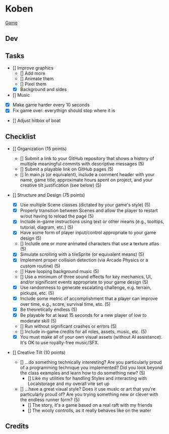 # Koben

[Game](https://lukaharambasic.github.io/koben/)

## Dev

## Tasks

- [] Improve graphics
  - [] Add more
  - [] Animate them
  - [] Pixel them
  - [x] Background and sides
- [] Music
- [x] Make game harder every 10 seconds
- [x] Fix game over: everythign should stop where it is
- [] Adjust hitbox of boat

## Checklist

- [] Organization (15 points)

  - [] Submit a link to your GitHub repository that shows a history of multiple meaningful commits with descriptive messages (5)
  - [] Submit a playable link on GitHub pages (5)
  - [] In main.js (or equivalent), include a comment header with your name, game title, approximate hours spent on project, and your creative tilt justification (see below) (5)

- [] Structure and Design (75 points)

  - [x] Use multiple Scene classes (dictated by your game's style) (5)
  - [x] Properly transition between Scenes and allow the player to restart w/out having to reload the page (5)
  - [x] Include in-game instructions using text or other means (e.g., tooltips, tutorial, diagram, etc.) (5)
  - [x] Have some form of player input/control appropriate to your game design (5)
  - [] Include one or more animated characters that use a texture atlas (5)
  - [x] Simulate scrolling with a tileSprite (or equivalent means) (5)
  - [x] Implement proper collision detection (via Arcade Physics or a custom routine) (5)
  - [] Have looping background music (5)
  - [] Use a minimum of three sound effects for key mechanics, UI, and/or significant events appropriate to your game design (5)
  - [x] Use randomness to generate escalating challenge, e.g. terrain, pickups, etc. (5)
  - [x] Include some metric of accomplishment that a player can improve over time, e.g., score, survival time, etc. (5)
  - [x] Be theoretically endless (5)
  - [x] Be playable for at least 15 seconds for a new player of low to moderate skill (5)
  - [] Run without significant crashes or errors (5)
  - [] Include in-game credits for all roles, assets, music, etc. (5)
  - [x] You must make all of your own visual assets (without AI assistance). It's OK to use royalty-free music/SFX.

- [] Creative Tilt (10 points)
  - [] ...do something technically interesting? Are you particularly proud of a programming technique you implemented? Did you look beyond the class examples and learn how to do something new? (5)
    - [] Like my utilities for handling Styles and interacting with Localstorage and my overall vite set up
  - [] ...have a great visual style? Does it use music or art that you're particularly proud of? Are you trying something new or clever with the endless runner form? (5)
    - [] The story, it's a game based on a real raft with my friends
    - [] The wooly controlls, as it really behaves like on the water

## Credits
